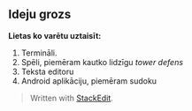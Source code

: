 ## Ideju grozs
**Lietas ko varētu uztaisīt:**

1. Termināli.
2. Spēli, piemēram kautko lidzīgu *tower defens*
3. Teksta editoru
4. Android aplikāciju, piemēram sudoku 

> Written with [StackEdit](https://stackedit.io/).
<!--stackedit_data:
eyJoaXN0b3J5IjpbLTExODQ1MTAxOTYsLTIxMjcyODk4NjMsMT
E3NzExMzY4M119
-->